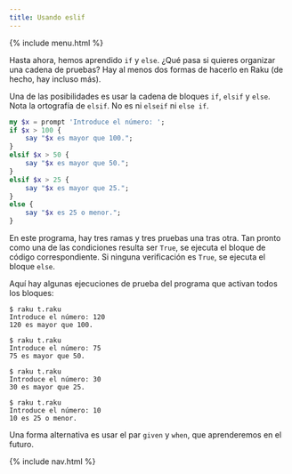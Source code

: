 ```yaml
---
title: Usando eslif
---
```


{% include menu.html %}

Hasta ahora, hemos aprendido `if` y `else`. ¿Qué pasa si quieres organizar una cadena de pruebas? Hay al menos dos formas de hacerlo en Raku (de hecho, hay incluso más).

Una de las posibilidades es usar la cadena de bloques `if`, `elsif` y `else`. Nota la ortografía de `elsif`. No es ni `elseif` ni `else if`.

```raku
my $x = prompt 'Introduce el número: ';
if $x > 100 {
    say "$x es mayor que 100.";
}
elsif $x > 50 {
    say "$x es mayor que 50.";
}
elsif $x > 25 {
    say "$x es mayor que 25.";
}
else {
    say "$x es 25 o menor.";
}
```

En este programa, hay tres ramas y tres pruebas una tras otra. Tan pronto como una de las condiciones resulta ser `True`, se ejecuta el bloque de código correspondiente. Si ninguna verificación es `True`, se ejecuta el bloque `else`.

Aquí hay algunas ejecuciones de prueba del programa que activan todos los bloques:

```console
$ raku t.raku
Introduce el número: 120
120 es mayor que 100.

$ raku t.raku
Introduce el número: 75      
75 es mayor que 50.

$ raku t.raku
Introduce el número: 30
30 es mayor que 25.

$ raku t.raku
Introduce el número: 10
10 es 25 o menor.
```

Una forma alternativa es usar el par `given` y `when`, que aprenderemos en el futuro.

{% include nav.html %}